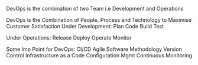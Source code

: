 DevOps is the combination of two Team i.e Development and Operations

DevOps is the Combination of People, Process and Technology to Maximise Customer Satisfaction 
Under Development: 
Plan
Code
Build
Test

Under Operations:
Release
Deploy
Operate
Monitor

Some Imp Point for DevOps:
CI/CD
Agile Software Methodology
Version Control
Infrastructure as a Code
Configuration Mgmt
Continuous Monitoring

